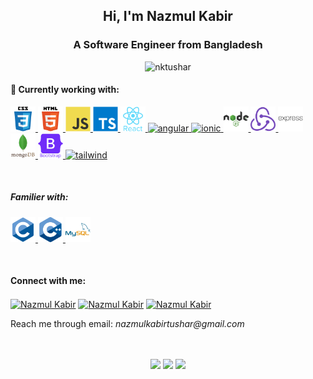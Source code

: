 <h2 align="center">Hi, I'm Nazmul Kabir</h2>
<h3 align="center">A Software Engineer from Bangladesh</h3>
<p align="center"> <img src="https://komarev.com/ghpvc/?username=nktushar&label=Profile%20views&color=blueviolet&style=flat" alt="nktushar"/> </p>

<h4 align="left">🔭 Currently working with:</h4>
<p align="left">  
<a href="https://www.w3schools.com/css/" target="_blank" rel="noreferrer"> <img src="https://raw.githubusercontent.com/devicons/devicon/master/icons/css3/css3-original-wordmark.svg" alt="css3" width="40" height="40"/> </a> 
<a href="https://www.w3.org/html/" target="_blank" rel="noreferrer"> <img src="https://raw.githubusercontent.com/devicons/devicon/master/icons/html5/html5-original-wordmark.svg" alt="html5" width="40" height="40"/> </a> 
<a href="https://developer.mozilla.org/en-US/docs/Web/JavaScript" target="_blank" rel="noreferrer"> <img src="https://raw.githubusercontent.com/devicons/devicon/master/icons/javascript/javascript-original.svg" alt="javascript" width="40" height="40"/> </a> 
<a href="https://www.typescriptlang.org/" target="_blank" rel="noreferrer"> <img src="https://raw.githubusercontent.com/devicons/devicon/master/icons/typescript/typescript-original.svg" alt="typescript" width="40" height="40"/> </a>
<a href="https://reactjs.org/" target="_blank" rel="noreferrer"> <img src="https://raw.githubusercontent.com/devicons/devicon/master/icons/react/react-original-wordmark.svg" alt="react" width="40" height="40"/> </a> 
<a href="https://angular.io" target="_blank" rel="noreferrer"> <img src="https://angular.io/assets/images/logos/angular/angular.svg" alt="angular" width="40" height="40"/> </a> 
<a href="https://ionicframework.com" target="_blank" rel="noreferrer"> <img src="https://upload.wikimedia.org/wikipedia/commons/d/d1/Ionic_Logo.svg" alt="ionic" width="40" height="40"/> </a> 
<a href="https://nodejs.org" target="_blank" rel="noreferrer"> <img src="https://raw.githubusercontent.com/devicons/devicon/master/icons/nodejs/nodejs-original-wordmark.svg" alt="nodejs" width="40" height="40"/> <a href="https://redux.js.org" target="_blank" rel="noreferrer"> <img src="https://raw.githubusercontent.com/devicons/devicon/master/icons/redux/redux-original.svg" alt="redux" width="40" height="40"/> 
<a href="https://expressjs.com" target="_blank" rel="noreferrer"> <img src="https://raw.githubusercontent.com/devicons/devicon/master/icons/express/express-original-wordmark.svg" alt="express" width="40" height="40"/> </a> 
<a href="https://www.mongodb.com/" target="_blank" rel="noreferrer"> <img src="https://raw.githubusercontent.com/devicons/devicon/master/icons/mongodb/mongodb-original-wordmark.svg" alt="mongodb" width="40" height="40"/> </a>
<a href="https://getbootstrap.com" target="_blank" rel="noreferrer"> <img src="https://raw.githubusercontent.com/devicons/devicon/master/icons/bootstrap/bootstrap-plain-wordmark.svg" alt="bootstrap" width="40" height="40"/> </a>
<a href="https://tailwindcss.com/" target="_blank" rel="noreferrer"> <img src="https://www.vectorlogo.zone/logos/tailwindcss/tailwindcss-icon.svg" alt="tailwind" width="40" height="40"/> </a>
</p>

<br>


<h5 align="left">Familier with:</h5>
<p align="left">
<a href="https://www.cprogramming.com/" target="_blank" rel="noreferrer"> <img src="https://raw.githubusercontent.com/devicons/devicon/master/icons/c/c-original.svg" alt="c" width="40" height="40"/> </a> 
<a href="https://www.w3schools.com/cpp/" target="_blank" rel="noreferrer"> <img src="https://raw.githubusercontent.com/devicons/devicon/master/icons/cplusplus/cplusplus-original.svg" alt="cplusplus" width="40" height="40"/> </a>
<a href="https://www.mysql.com/" target="_blank" rel="noreferrer"> <img src="https://raw.githubusercontent.com/devicons/devicon/master/icons/mysql/mysql-original-wordmark.svg" alt="mysql" width="40" height="40"/> </a>
</p>

<br>

<h4 align="left">Connect with me:</h4>
<p align="left">
<a href="https://linkedin.com/in/nktushar" target="blank"><img align="center" src="https://raw.githubusercontent.com/rahuldkjain/github-profile-readme-generator/master/src/images/icons/Social/linked-in-alt.svg" alt="Nazmul Kabir" height="30" width="40" /></a>
<a href="https://fb.com/nk.tushar.3" target="blank"><img align="center" src="https://raw.githubusercontent.com/rahuldkjain/github-profile-readme-generator/master/src/images/icons/Social/facebook.svg" alt="Nazmul Kabir" height="30" width="40" /></a>
<a href="https://instagram.com/nk_tushar" target="blank"><img align="center" src="https://raw.githubusercontent.com/rahuldkjain/github-profile-readme-generator/master/src/images/icons/Social/instagram.svg" alt="Nazmul Kabir" height="30" width="40" /></a>
</p>
Reach me through email: <i>nazmulkabirtushar@gmail.com</i>

<br>
<br>
<br>

<p align="center">
<!--   <img align="left"  src="https://github-readme-stats.vercel.app/api?username=nktushar&show_icons=true&locale=en" alt="nktushar" />
  <img align="right"  src="https://github-readme-stats.vercel.app/api/top-langs?username=nktushar&show_icons=true&locale=en&layout=compact" alt="nktushar" /> -->
  <img height="50%" width="auto" src ="https://github-readme-stats.vercel.app/api?username=nktushar&show_icons=true&include_all_commits=true&theme=darcula&hide_border=true&bg_color=00000000">
	<img height="50%" width="auto" src ="https://github-readme-stats.vercel.app/api/top-langs/?username=nktushar&layout=compact&hide_border=true&theme=darcula&bg_color=00000000">
	<img src ="https://github-readme-streak-stats.herokuapp.com?user=nktushar&theme=darcula&hide_border=true&background=FFFFFF00">
</p>

